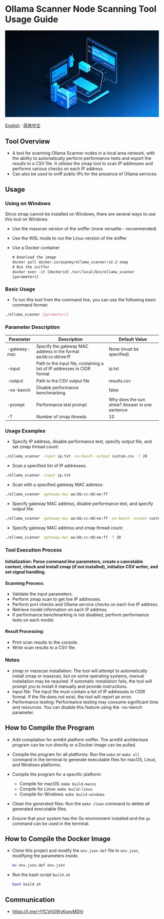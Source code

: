 
# Ollama Scanner Node Scanning Tool Usage Guide

![Ollama Scanner](../images/README/1739551751297.png)

[English](README_en.md) · [简体中文](../README.md)

## Tool Overview

- A tool for scanning Ollama Scanner nodes in a local area network, with the ability to automatically perform performance tests and export the results to a CSV file. It utilizes the zmap tool to scan IP addresses and performs various checks on each IP address.
- Can also be used to sniff public IPs for the presence of Ollama services.

## Usage

### Using on Windows

Since zmap cannot be installed on Windows, there are several ways to use this tool on Windows:

- Use the masscan version of the sniffer (more versatile - recommended)
- Use the WSL mode to run the Linux version of the sniffer
- Use a Docker container

  ```docker
  # Download the image
  docker pull docker.io/aspnmy/ollama_scanner:v2.2-zmap
  # Run the sniffer
  docker exec -it [dockerid] /usr/local/bin/ollama_scanner [parameters]
  ```

### Basic Usage

- To run this tool from the command line, you can use the following basic command format:

```bash
./ollama_scanner [parameters]
```

### Parameter Description

| Parameter    | Description                                      | Default Value                    |
| ------------ | ------------------------------------------------ | -------------------------------- |
| -gateway-mac | Specify the gateway MAC address in the format aa:bb:cc:dd:ee:ff | None (must be specified)         |
| -input       | Path to the input file, containing a list of IP addresses in CIDR format | ip.txt                           |
| -output      | Path to the CSV output file                      | results.csv                      |
| -no-bench    | Disable performance benchmarking                 | false                            |
| -prompt      | Performance test prompt                          | Why does the sun shine? Answer in one sentence |
| -T           | Number of zmap threads                           | 10                               |

### Usage Examples

- Specify IP address, disable performance test, specify output file, and set zmap thread count:

```bash
./ollama_scanner -input ip.txt -no-bench -output custom.csv -T 20
```

- Scan a specified list of IP addresses:

```bash
./ollama_scanner -input ip.txt
```

- Scan with a specified gateway MAC address:

```bash
./ollama_scanner -gateway-mac aa:bb:cc:dd:ee:ff
```

- Specify gateway MAC address, disable performance test, and specify output file:

```bash
./ollama_scanner -gateway-mac aa:bb:cc:dd:ee:ff -no-bench -output custom.csv
```

- Specify gateway MAC address and zmap thread count:

```bash
./ollama_scanner -gateway-mac aa:bb:cc:dd:ee:ff -T 20
```

### Tool Execution Process

#### Initialization: Parse command line parameters, create a cancelable context, check and install zmap (if not installed), initialize CSV writer, and set signal handling.

#### Scanning Process:

- Validate the input parameters.
- Perform zmap scan to get live IP addresses.
- Perform port checks and Ollama service checks on each live IP address.
- Retrieve model information on each IP address.
- If performance benchmarking is not disabled, perform performance tests on each model.

#### Result Processing:

- Print scan results to the console.
- Write scan results to a CSV file.

### Notes

- zmap or masscan installation: The tool will attempt to automatically install zmap or masscan, but on some operating systems, manual installation may be required. If automatic installation fails, the tool will prompt you to install it manually and provide instructions.
- Input file: The input file must contain a list of IP addresses in CIDR format. If the file does not exist, the tool will report an error.
- Performance testing: Performance testing may consume significant time and resources. You can disable this feature using the -no-bench parameter.

## How to Compile the Program

- Add compilation for arm64 platform sniffer. The arm64 architecture program can be run directly or a Docker image can be pulled.
- Compile the program for all platforms: Run the `make` or `make all` command in the terminal to generate executable files for macOS, Linux, and Windows platforms.
- Compile the program for a specific platform:

  - Compile for macOS: `make build-macos`
  - Compile for Linux: `make build-linux`
  - Compile for Windows: `make build-windows`
- Clean the generated files: Run the `make clean` command to delete all generated executable files.
- Ensure that your system has the Go environment installed and the `go` command can be used in the terminal.

## How to Compile the Docker Image

- Clone this project and modify the `env.json.def` file to `env.json`, modifying the parameters inside.

  ```bash
  mv env.json.def env.json
  ```
- Run the bash script `build.sh`

  ```bash
  bash build.sh
  ```

## Communication

- https://t.me/+YfCVhGWyKxoyMDhl
```
